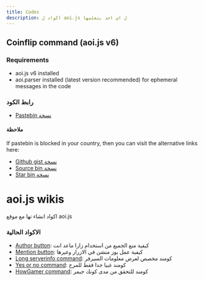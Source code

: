 ```yaml
---
title: Codes
description: اكواد ل aoi.js ل اي احد يتعلمها
---
```


## Coinflip command (aoi.js v6)

### Requirements

* aoi.js v6 installed
* aoi.parser installed (latest version recommended) for ephemeral messages in the code

### رابط الكود

* [Pastebin نسخة](https://pastebin.com/VuJVqX7k)

#### ملاحظة

If pastebin is blocked in your country, then you can visit the alternative links here:

* [Github gist نسخة](https://gist.github.com/DodoGames7/0626d6a00139489a88a1aac4fa7f5c8e)
* [Source bin نسخة](https://sourceb.in/8qdQJeI4Kn)
* [Star bin نسخة](https://starb.in/wHong1.swift)   &#x20;

# aoi.js wikis
اكواد انشاء تها مع موقع aoi.js

### الاكواد الحالية
* [Author button](https://aoi.js.org/wikis/posts/632607624742961153/mnfe6): كيفية منع الجميع من استخدام زارا ماعد انت
* [Mention button](https://aoi.js.org/wikis/posts/632607624742961153/z8o18h): كيفية عمل يوز منشن في الازرار وغيرها
* [Long serverinfo command](https://aoi.js.org/wikis/posts/632607624742961153/iiwq2): كومند مخصص لعرض معلومات السيرفر
* [Yes or no command](https://aoi.js.org/wikis/posts/632607624742961153/0s8eh9): كومند غبيا جدا فقط للمرح
* [HowGamer command](https://aoi.js.org/wikis/posts/632607624742961153/ic9vu7):  كومند للتحقق من مدى كونك جيمر


